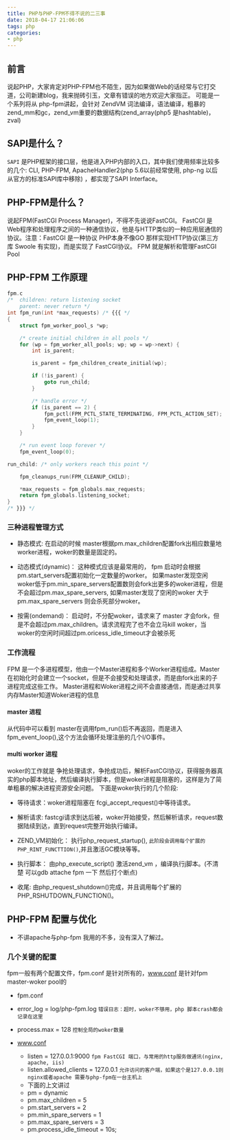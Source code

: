 ```yaml
---
title: PHP与PHP-FPM不得不说的二三事
date: 2018-04-17 21:06:06
tags: php
categories: 
- php
---
```


## 前言
  说起PHP，大家肯定对PHP-FPM也不陌生，因为如果做Web的话经常与它打交道，公司新建blog，我来抛砖引玉，文章有错误的地方欢迎大家指正。
  可能是一个系列将从 php-fpm讲起，会针对 ZendVM  词法编译，语法编译，粗暴的zend_mm和gc，zend_vm重要的数据结构(zend_array(php5 是hashtable)， zval)

## SAPI是什么？
  `SAPI` 是PHP框架的接口层，他是进入PHP内部的入口，其中我们使用频率比较多的几个: CLI, PHP-FPM,  ApacheHandler2(php 5.6以前经常使用,  php-ng 以后从官方的标准SAPI库中移除) ，都实现了SAPI Interface。

## PHP-FPM是什么？
  说起FPM(FastCGI Process Manager)，不得不先说说FastCGI。
  FastCGI 是Web程序和处理程序之间的一种通信协议，他是与HTTP类似的一种应用层通信的协议。注意：FastCGI 是一种协议
  PHP本身不像GO 那样实现HTTP协议(第三方库 Swoole 有实现)，而是实现了 FastCGI协议。
  FPM 就是解析和管理FastCGI Pool

## PHP-FPM 工作原理

```c
fpm.c
/*	children: return listening socket
	parent: never return */
int fpm_run(int *max_requests) /* {{{ */
{
	struct fpm_worker_pool_s *wp;

	/* create initial children in all pools */
	for (wp = fpm_worker_all_pools; wp; wp = wp->next) {
		int is_parent;

		is_parent = fpm_children_create_initial(wp);

		if (!is_parent) {
			goto run_child;
		}

		/* handle error */
		if (is_parent == 2) {
			fpm_pctl(FPM_PCTL_STATE_TERMINATING, FPM_PCTL_ACTION_SET);
			fpm_event_loop(1);
		}
	}

	/* run event loop forever */
	fpm_event_loop(0);

run_child: /* only workers reach this point */

	fpm_cleanups_run(FPM_CLEANUP_CHILD);

	*max_requests = fpm_globals.max_requests;
	return fpm_globals.listening_socket;
}
/* }}} */

```

### 三种进程管理方式
- 静态模式:
  在启动的时候 master根据pm.max_children配置fork出相应数量地worker进程，woker的数量是固定的。

- 动态模式(dynamic)：
  这种模式应该是最常用的， fpm 启动时会根据pm.start_servers配置初始化一定数量的worker。 如果master发现空闲woker低于pm.min_spare_servers配置数则会fork出更多的woker进程，但是不会超过pm.max_spare_servers, 如果master发现了空闲的woker 大于 pm.max_spare_servers 则会杀死部分woker。

- 按需(ondemand)：
  启动时，不分配woker，请求来了 master 才会fork，但是不会超过pm.max_children。请求流程完了也不会立马kill woker，当woker的空闲时间超过pm.oricess_idle_timeout才会被杀死


### 工作流程
 FPM 是一个多进程模型，他由一个Master进程和多个Worker进程组成。Master在初始化时会建立一个socket，但是不会接受和处理请求，而是由fork出来的子进程完成这些工作。
 Master进程和Woker进程之间不会直接通信，而是通过共享内存Master知道Woker进程的信息


#### master 进程
从代码中可以看到 master在调用fpm_run()后不再返回，而是进入fpm_event_loop(),这个方法会循环处理注册的几个I/O事件。

#### multi worker 进程
woker的工作就是 争抢处理请求，争抢成功后，解析FastCGI协议，获得服务器真实的php脚本地址，然后编译执行脚本，但是woker进程是阻塞的，这样是为了简单粗暴的解决进程资源安全问题。
下面是woker执行的几个阶段:
- 等待请求：woker进程阻塞在 fcgi_accept_request()中等待请求。

- 解析请求:   fastcgi请求到达后被，woker开始接受，然后解析请求，request数据陆续到达，直到request完整开始执行编译。

- ZEND_VM初始化： 执行php_request_startup(), `此阶段会调用每个扩展的PHP_RINT_FUNCTTION()`,并且激活GC模块等等。

- 执行脚本：   由php_execute_script() 激活zend_vm ，编译执行j脚本。(不清楚 可以gdb attache fpm 一下 然后打个断点) 

- 收尾:  由php_request_shutdown()完成，并且调用每个扩展的PHP_RSHUTDOWN_FUNCTION()。

## PHP-FPM 配置与优化
* 不讲apache与php-fpm 我用的不多，没有深入了解过。

### 几个关键的配置
fpm一般有两个配置文件，fpm.conf 是针对所有的，www.conf 是针对fpm  master-woker pool的

- fpm.conf
 - error_log = log/php-fpm.log   `错误日志：超时，woker不够用，php 脚本crash都会记录在这里`
 - process.max = 128 `控制全局的woker数量`

- www.conf
  - listen = 127.0.0.1:9000 `fpm FastCGI 端口，与常用的http服务做通讯(nginx, apache, iis)`
  - listen.allowed_clients = 127.0.0.1 `允许访问的客户端，如果这个是127.0.0.1则 nginx或者apache 需要与php-fpm在一台主机上`
  
  *  下面的上文讲过
  - pm = dynamic  
  - pm.max_children = 5 
  - pm.start_servers = 2 
  - pm.min_spare_servers = 1
  - pm.max_spare_servers = 3
  - pm.process_idle_timeout = 10s;
